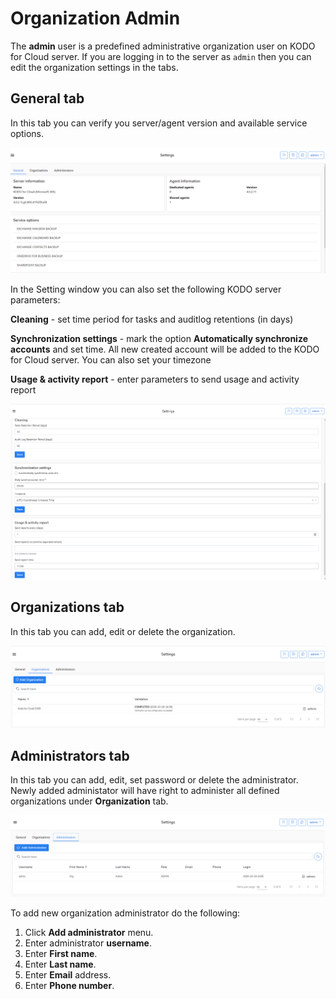 # Organization Admin

The **admin** user is a predefined administrative organization user on KODO for Cloud server.  If you are logging in to the  server as `admin` then you can edit the organization settings in the tabs.

## General tab

In this tab you can verify you server/agent version and available service options. 

![](../../.gitbook/assets/kodo-cloud-administration-settings-kodo-admin08-.png)

In the Setting window you can also set the following KODO server parameters:

**Cleaning** - set time period for tasks and auditlog retentions \(in days\)

**Synchronization settings** - mark the option **Automatically synchronize accounts** and set time. All new created account will be added to the KODO for Cloud server. You can also set your timezone

**Usage & activity report** - enter parameters to send usage and activity report

![](../../.gitbook/assets/kodo-cloud-administration-backup-13.png)

## Organizations tab

In this tab you can add, edit or delete the organization. 



![](../../.gitbook/assets/kodo-cloud-administration-backup-12.png)

## Administrators tab

In this tab you can add, edit, set password or delete the administrator. Newly added administator will have right to administer all defined organizations under **Organization** tab.

![](../../.gitbook/assets/kodo-cloud-administration-backup-11.png)



To add new organization administrator do the following:

1. Click **Add administrator** menu.
2. Enter administrator **username**.
3. Enter **First name**.
4. Enter **Last name**.
5. Enter **Email** address.
6. Enter **Phone number**.  

